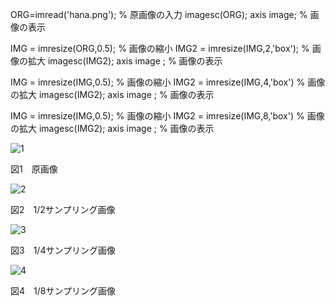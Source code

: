 ORG=imread('hana.png'); % 原画像の入力
imagesc(ORG); axis image; % 画像の表示

IMG = imresize(ORG,0.5); % 画像の縮小
IMG2 = imresize(IMG,2,'box'); % 画像の拡大
imagesc(IMG2); axis image ; % 画像の表示

IMG = imresize(IMG,0.5); % 画像の縮小
IMG2 = imresize(IMG,4,'box') % 画像の拡大
imagesc(IMG2); axis image ; % 画像の表示

IMG = imresize(IMG,0.5); % 画像の縮小
IMG2 = imresize(IMG,8,'box') % 画像の拡大
imagesc(IMG2); axis image ; % 画像の表示

![1](https://user-images.githubusercontent.com/32251471/34907541-aa20df96-f8c3-11e7-9a22-f3af52c9b039.PNG)

図1　原画像

![2](https://user-images.githubusercontent.com/32251471/34907547-bf5b3d52-f8c3-11e7-9b7e-52475612c366.PNG)

図2　1/2サンプリング画像

![3](https://user-images.githubusercontent.com/32251471/34907548-c788399e-f8c3-11e7-91a2-552e71ec54fa.PNG)

図3　1/4サンプリング画像

![4](https://user-images.githubusercontent.com/32251471/34907552-cd835162-f8c3-11e7-9565-4de8b782c8c7.PNG)

図4　1/8サンプリング画像
